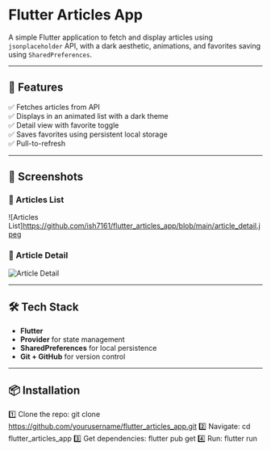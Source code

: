 # Flutter Articles App

A simple Flutter application to fetch and display articles using `jsonplaceholder` API, with a dark aesthetic, animations, and favorites saving using `SharedPreferences`.

---

## 📱 Features

✅ Fetches articles from API  
✅ Displays in an animated list with a dark theme  
✅ Detail view with favorite toggle  
✅ Saves favorites using persistent local storage  
✅ Pull-to-refresh

---

## 🚀 Screenshots

### 📰 Articles List

![Articles List]https://github.com/ish7161/flutter_articles_app/blob/main/article_detail.jpeg

### 📄 Article Detail

![Article Detail](screenshots/article_detail.png)

---

## 🛠️ Tech Stack

- **Flutter**
- **Provider** for state management
- **SharedPreferences** for local persistence
- **Git + GitHub** for version control

---

## 📦 Installation

1️⃣ Clone the repo:
git clone https://github.com/yourusername/flutter_articles_app.git
2️⃣ Navigate:
cd flutter_articles_app
3️⃣ Get dependencies:
flutter pub get
4️⃣ Run:
flutter run
